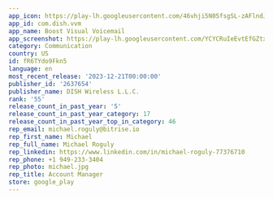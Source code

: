 ```yaml
---
app_icon: https://play-lh.googleusercontent.com/46vhji5N05fsgSL-zAFlndJb78HIl2KNYJtmCaJyRnDaD0_YXymGkxZ2d4QZ-erAYoc
app_id: com.dish.vvm
app_name: Boost Visual Voicemail
app_screenshot: https://play-lh.googleusercontent.com/YCYCRuIeEvtEfGZtxBh83NSEGoLHTuld-klRuMKkr3ZZgjFQEbKlIfuVXgpAgXVsoGE
category: Communication
country: US
id: fR6TYdo9Fkn5
language: en
most_recent_release: '2023-12-21T00:00:00'
publisher_id: '2637654'
publisher_name: DISH Wireless L.L.C.
rank: '55'
release_count_in_past_year: '5'
release_count_in_past_year_category: 17
release_count_in_past_year_top_in_category: 46
rep_email: michael.roguly@bitrise.io
rep_first_name: Michael
rep_full_name: Michael Roguly
rep_linkedin: https://www.linkedin.com/in/michael-roguly-77376710
rep_phone: +1 949-233-3404
rep_photo: michael.jpg
rep_title: Account Manager
store: google_play
---
```

